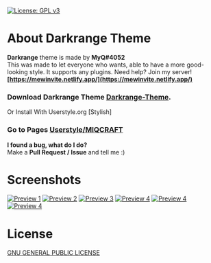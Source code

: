 [![License: GPL v3](https://img.shields.io/badge/License-GPLv3-blue.svg)](https://www.gnu.org/licenses/gpl-3.0)

# About Darkrange Theme
**Darkrange** theme is made by **MyQ#4052**<br>
This was made to let everyone who wants, able to have a more good-looking style. It supports any plugins.
Need help? Join my server! **[https://mewinvite.netlify.app/](https://mewinvite.netlify.app/)**

### Download Darkrange Theme [Darkrange-Theme](https://miqcraft-theme.netlify.app).
Or
Install With Userstyle.org [Stylish]
### Go to Pages [Userstyle/MIQCRAFT](https://userstyles.org/styles/browse?search_terms=miqcraft&type=true)

**I found a bug, what do I do?**<br>Make a **Pull Request / Issue** and tell me :)

# Screenshots

<a href="https://github.com/MIQCRAFT/Darkrange-Instagram-Theme" rel="some text">![Preview 1](https://miqcraft-theme.netlify.app/assets/img/tampilan/1.jpg)</a>
<a href="https://github.com/MIQCRAFT/Darkrange-GoogleClassroom-Theme" rel="some text">![Preview 2](https://miqcraft-theme.netlify.app/assets/img/tampilan/2.jpg)</a>
<a href="http://google.com.au/" rel="some text">![Preview 3](https://miqcraft-theme.netlify.app/assets/img/tampilan/3.jpg)</a>
<a href="https://github.com/MIQCRAFT/Darkrange-BetterDiscord-Theme" rel="some text">![Preview 4](https://miqcraft-theme.netlify.app/assets/img/tampilan/4.jpg)</a>
<a href="https://github.com/MIQCRAFT/Darkrange-Youtube.studio-Theme" rel="some text">![Preview 4](https://miqcraft-theme.netlify.app/assets/img/tampilan/yts.jpg)</a>
<a href="https://userstyles.org/styles/200866/google-drive-miqcraft-theme" rel="some text">![Preview 4](https://miqcraft-theme.netlify.app/assets/img/tampilan/6.jpg)</a>


# License
[ GNU GENERAL PUBLIC LICENSE ](https://github.com/MIQCRAFT/Darkrange-theme/blob/main/LICENSE)
